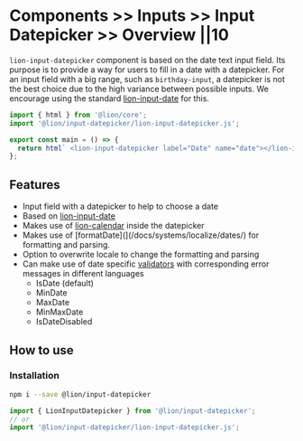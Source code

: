 # Components >> Inputs >> Input Datepicker >> Overview ||10

`lion-input-datepicker` component is based on the date text input field. Its purpose is to provide a way for users to fill in a date with a datepicker.
For an input field with a big range, such as `birthday-input`, a datepicker is not the best choice due to the high variance between possible inputs.
We encourage using the standard [lion-input-date](/docs/components/inputs/input-date/overview/) for this.

```js script
import { html } from '@lion/core';
import '@lion/input-datepicker/lion-input-datepicker.js';
```

```js preview-story
export const main = () => {
  return html` <lion-input-datepicker label="Date" name="date"></lion-input-datepicker> `;
};
```

## Features

- Input field with a datepicker to help to choose a date
- Based on [lion-input-date](/docs/components/inputs/input-date/overview/)
- Makes use of [lion-calendar](/docs/components/inputs/calendar/overview/) inside the datepicker
- Makes use of [formatDate](](/docs/systems/localize/dates/) for formatting and parsing.
- Option to overwrite locale to change the formatting and parsing
- Can make use of date specific [validators](/docs/systems/form/validate/) with corresponding error messages in different languages
  - IsDate (default)
  - MinDate
  - MaxDate
  - MinMaxDate
  - IsDateDisabled

## How to use

### Installation

```bash
npm i --save @lion/input-datepicker
```

```js
import { LionInputDatepicker } from '@lion/input-datepicker';
// or
import '@lion/input-datepicker/lion-input-datepicker.js';
```

